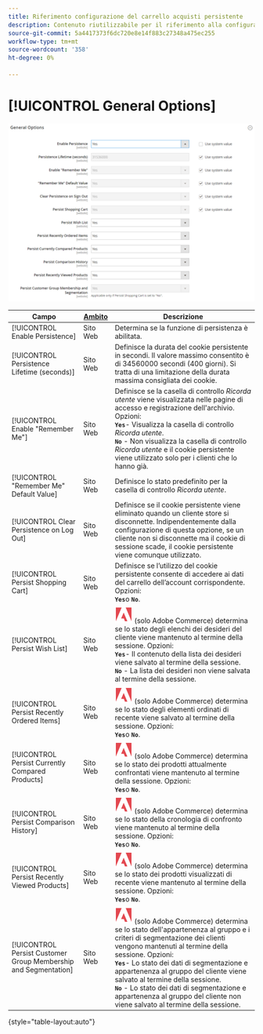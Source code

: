 ```yaml
---
title: Riferimento configurazione del carrello acquisti persistente
description: Contenuto riutilizzabile per il riferimento alla configurazione del carrello acquisti persistente.
source-git-commit: 5a4417373f6dc720e8e14f883c27348a475ec255
workflow-type: tm+mt
source-wordcount: '358'
ht-degree: 0%

---
```



# [!UICONTROL General Options]

![Opzioni generali](/help/configuration-reference/customers/assets/persistent-shopping-cart-general.png)<!-- zoom -->

<!-- [General Options](https://experienceleague.adobe.com/it/docs/commerce-admin/stores-sales/point-of-purchase/cart/cart-persistent#configure-a-persistent-cart) -->

| Campo | [Ambito](/help/getting-started/websites-stores-views.md#scope-settings) | Descrizione |
|--- |------------------------------------------------------------------------|--- |
| [!UICONTROL Enable Persistence] | Sito Web | Determina se la funzione di persistenza è abilitata. |
| [!UICONTROL Persistence Lifetime (seconds)] | Sito Web | Definisce la durata del cookie persistente in secondi. Il valore massimo consentito è di 34560000 secondi (400 giorni). Si tratta di una limitazione della durata massima consigliata dei cookie. |
| [!UICONTROL Enable "Remember Me"] | Sito Web | Definisce se la casella di controllo _Ricorda utente_ viene visualizzata nelle pagine di accesso e registrazione dell&#39;archivio. Opzioni: <br/>**`Yes`**- Visualizza la casella di controllo _Ricorda utente_.<br/>**`No`** - Non visualizza la casella di controllo _Ricorda utente_ e il cookie persistente viene utilizzato solo per i clienti che lo hanno già. |
| [!UICONTROL "Remember Me" Default Value] | Sito Web | Definisce lo stato predefinito per la casella di controllo _Ricorda utente_. |
| [!UICONTROL Clear Persistence on Log Out] | Sito Web | Definisce se il cookie persistente viene eliminato quando un cliente store si disconnette. Indipendentemente dalla configurazione di questa opzione, se un cliente non si disconnette ma il cookie di sessione scade, il cookie persistente viene comunque utilizzato. |
| [!UICONTROL Persist Shopping Cart] | Sito Web | Definisce se l’utilizzo del cookie persistente consente di accedere ai dati del carrello dell’account corrispondente. Opzioni: <br/>**`Yes`**&#x200B;o **`No`**. |
| [!UICONTROL Persist Wish List] | Sito Web | ![Adobe Commerce](/help/assets/adobe-logo.svg) (solo Adobe Commerce) determina se lo stato degli elenchi dei desideri del cliente viene mantenuto al termine della sessione. Opzioni: <br/>**`Yes`**- Il contenuto della lista dei desideri viene salvato al termine della sessione.<br/>**`No`** - La lista dei desideri non viene salvata al termine della sessione. |
| [!UICONTROL Persist Recently Ordered Items] | Sito Web | ![Adobe Commerce](/help/assets/adobe-logo.svg) (solo Adobe Commerce) determina se lo stato degli elementi ordinati di recente viene salvato al termine della sessione. Opzioni: <br/>**`Yes`**&#x200B;o **`No`**. |
| [!UICONTROL Persist Currently Compared Products] | Sito Web | ![Adobe Commerce](/help/assets/adobe-logo.svg) (solo Adobe Commerce) determina se lo stato dei prodotti attualmente confrontati viene mantenuto al termine della sessione. Opzioni: <br/>**`Yes`**&#x200B;o **`No`**. |
| [!UICONTROL Persist Comparison History] | Sito Web | ![Adobe Commerce](/help/assets/adobe-logo.svg) (solo Adobe Commerce) determina se lo stato della cronologia di confronto viene mantenuto al termine della sessione. Opzioni: <br/>**`Yes`**&#x200B;o **`No`**. |
| [!UICONTROL Persist Recently Viewed Products] | Sito Web | ![Adobe Commerce](/help/assets/adobe-logo.svg) (solo Adobe Commerce) determina se lo stato dei prodotti visualizzati di recente viene mantenuto al termine della sessione. Opzioni: <br/>**`Yes`**&#x200B;o **`No`**. |
| [!UICONTROL Persist Customer Group Membership and Segmentation] | Sito Web | ![Adobe Commerce](/help/assets/adobe-logo.svg) (solo Adobe Commerce) determina se lo stato dell&#39;appartenenza al gruppo e i criteri di segmentazione dei clienti vengono mantenuti al termine della sessione. Opzioni: <br/>**`Yes`**- Lo stato dei dati di segmentazione e appartenenza al gruppo del cliente viene salvato al termine della sessione.<br/>**`No`** - Lo stato dei dati di segmentazione e appartenenza al gruppo del cliente non viene salvato al termine della sessione. |

{style="table-layout:auto"}
